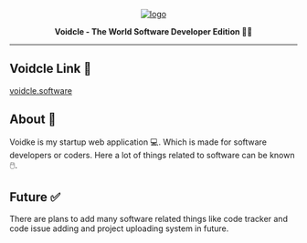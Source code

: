 <a href="https://voidcle.software"><p align="center">
![logo](https://user-images.githubusercontent.com/94834060/210203172-73854d12-4308-41de-b95f-21905fb23313.png)
</p></a>

<p align="center">
  <strong>Voidcle - The World Software Developer Edition  👨‍💻</strong>
</p>

---

## Voidcle Link 🔗
[voidcle.software](https://voidcle.software)

## About 👋
Voidke is my startup web application 💻. Which is made for software developers or coders. Here a lot of things related to software can be known 🖱️.

## Future ✅
There are plans to add many software related things like code tracker and code issue adding and project uploading system in future.
